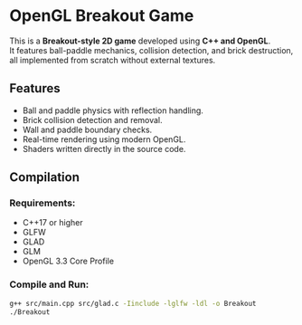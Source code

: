 # OpenGL Breakout Game

This is a **Breakout-style 2D game** developed using **C++ and OpenGL**.  
It features ball-paddle mechanics, collision detection, and brick destruction, all implemented from scratch without external textures.

## Features

- Ball and paddle physics with reflection handling.
- Brick collision detection and removal.
- Wall and paddle boundary checks.
- Real-time rendering using modern OpenGL.
- Shaders written directly in the source code.

## Compilation

### Requirements:
- C++17 or higher
- GLFW
- GLAD
- GLM
- OpenGL 3.3 Core Profile

### Compile and Run:

```bash
g++ src/main.cpp src/glad.c -Iinclude -lglfw -ldl -o Breakout
./Breakout
